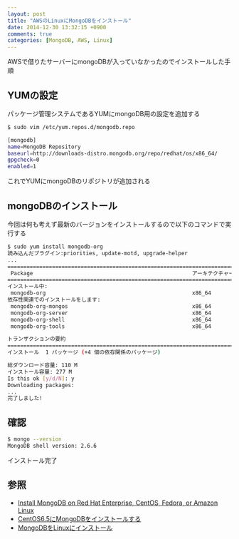 ```yaml
---
layout: post
title: "AWSのLinuxにMongoDBをインストール"
date: 2014-12-30 13:32:15 +0900
comments: true
categories: [MongoDB, AWS, Linux]
---
```

AWSで借りたサーバーにmongoDBが入っていなかったのでインストールした手順

## YUMの設定
パッケージ管理システムであるYUMにmongoDB用の設定を追加する
``` bash
$ sudo vim /etc/yum.repos.d/mongodb.repo
```
``` bash /etc/yum.repos.d/mongodb.repo 
[mongodb]
name=MongoDB Repository
baseurl=http://downloads-distro.mongodb.org/repo/redhat/os/x86_64/
gpgcheck=0
enabled=1
```
これでYUMにmongoDBのリポジトリが追加される

<!-- more -->

## mongoDBのインストール
今回は何も考えず最新のバージョンをインストールするので以下のコマンドで実行する
``` bash
$ sudo yum install mongodb-org
読み込んだプラグイン:priorities, update-motd, upgrade-helper
...
============================================================================================================================================================================================================
 Package                                                  アーキテクチャー                             バージョン                                       リポジトリー                                   容量
============================================================================================================================================================================================================
インストール中:
 mongodb-org                                              x86_64                                       2.6.6-1                                          mongodb                                       4.9 k
依存性関連でのインストールをします:
 mongodb-org-mongos                                       x86_64                                       2.6.6-1                                          mongodb                                       6.8 M
 mongodb-org-server                                       x86_64                                       2.6.6-1                                          mongodb                                       9.0 M
 mongodb-org-shell                                        x86_64                                       2.6.6-1                                          mongodb                                       4.3 M
 mongodb-org-tools                                        x86_64                                       2.6.6-1                                          mongodb                                        90 M

トランザクションの要約
============================================================================================================================================================================================================
インストール  1 パッケージ (+4 個の依存関係のパッケージ)

総ダウンロード容量: 110 M
インストール容量: 277 M
Is this ok [y/d/N]: y
Downloading packages:
...
完了しました!
```
## 確認
``` bash
$ mongo --version
MongoDB shell version: 2.6.6
```
インストール完了

## 参照
* [Install MongoDB on Red Hat Enterprise, CentOS, Fedora, or Amazon Linux](http://docs.mongodb.org/manual/tutorial/install-mongodb-on-red-hat-centos-or-fedora-linux/)
* [CentOS6.5にMongoDBをインストールする](http://qiita.com/nownabe/items/123a8fd04ff5252b3036)
* [MongoDBをLinuxにインストール](http://qiita.com/ykyk1218/items/1c1824e77fb8af78bcf5)

